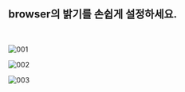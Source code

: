## browser의 밝기를 손쉽게 설정하세요.

<br>

![001](https://github.com/user-attachments/assets/e53f5731-9ea3-44b3-86ce-b13cab5d94fa)

![002](https://github.com/user-attachments/assets/840f9efd-7f82-43da-bb50-1ef2a0712ef7)

![003](https://github.com/user-attachments/assets/bbb7f8ba-4abf-4526-97c1-31d33d10c5c1)
